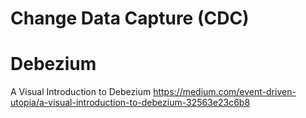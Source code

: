 # Change Data Capture (CDC)

# Debezium

A Visual Introduction to Debezium
https://medium.com/event-driven-utopia/a-visual-introduction-to-debezium-32563e23c6b8